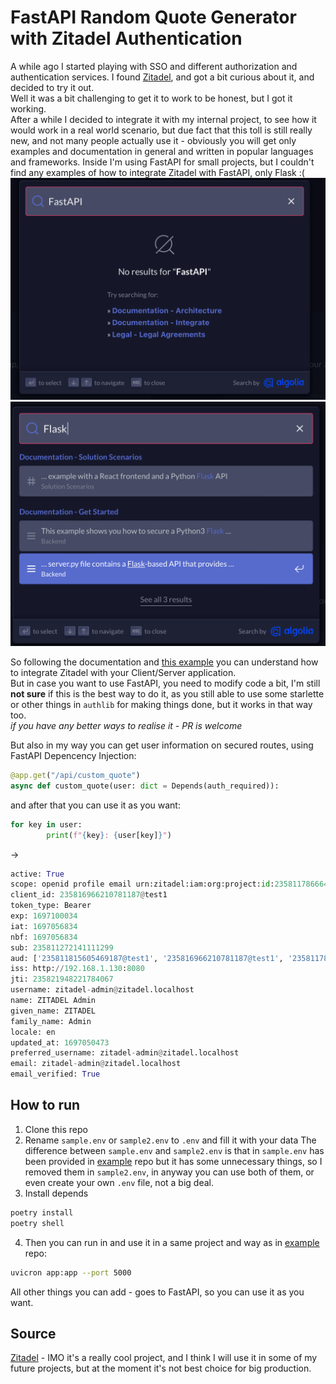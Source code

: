 # FastAPI Random Quote Generator with Zitadel Authentication
A while ago I started playing with SSO and different authorization and authentication services. I found [Zitadel](https://zitadel.com), and got a bit curious about it, and decided to try it out.  
Well it was a bit challenging to get it to work to be honest, but I got it working.  
After a while I decided to integrate it with my internal project, to see how it would work in a real world scenario, but due fact that this toll is still really new, and not many people actually use it - obviously you will get only examples and documentation in general and written in popular languages and frameworks.
Inside I'm using FastAPI for small projects, but I couldn't find any examples of how to integrate Zitadel with FastAPI, only Flask :(
![Alt text](image.png)
![Alt text](image-1.png)

So following the documentation and [this example](https://github.com/zitadel/example-quote-generator-app/) you can understand how to integrate Zitadel with your Client/Server application.  
But in case you want to use FastAPI, you need to modify code a bit, I'm still **not sure** if this is the best way to do it, as you still able to use some starlette or other things in `authlib` for making things done, but it works in that way too.  
*if you have any better ways to realise it - PR is welcome*

But also in my way you can get user information on secured routes, using FastAPI Depencency Injection:
```python 
@app.get("/api/custom_quote")
async def custom_quote(user: dict = Depends(auth_required)):
```

and after that you can use it as you want:
```python
for key in user:
        print(f"{key}: {user[key]}")
```
-> 
```python
active: True
scope: openid profile email urn:zitadel:iam:org:project:id:235811786664706051:aud
client_id: 235816966210781187@test1
token_type: Bearer
exp: 1697100034
iat: 1697056834
nbf: 1697056834
sub: 235811272141111299
aud: ['235811815605469187@test1', '235816966210781187@test1', '235811786664706051']
iss: http://192.168.1.130:8080
jti: 235821948221784067
username: zitadel-admin@zitadel.localhost
name: ZITADEL Admin
given_name: ZITADEL
family_name: Admin
locale: en
updated_at: 1697050473
preferred_username: zitadel-admin@zitadel.localhost
email: zitadel-admin@zitadel.localhost
email_verified: True
```

## How to run

1. Clone this repo
2. Rename `sample.env` or `sample2.env` to `.env` and fill it with your data
The difference between `sample.env` and `sample2.env` is that in `sample.env` has been provided in [example](https://github.com/zitadel/example-quote-generator-app/) repo but it has some unnecessary things, so I removed them in `sample2.env`, in anyway you can use both of them, or even create your own `.env` file, not a big deal.
3. Install depends
```bash
poetry install
poetry shell
```
4. Then you can run in and use it in a same project and way as in [example](https://github.com/zitadel/example-quote-generator-app/) repo:
```bash
uvicron app:app --port 5000
```
All other things you can add - goes to FastAPI, so you can use it as you want.

## Source
[Zitadel](https://github.com/zitadel/zitadel) - IMO it's a really cool project, and I think I will use it in some of my future projects, but at the moment it's not best choice for big production.